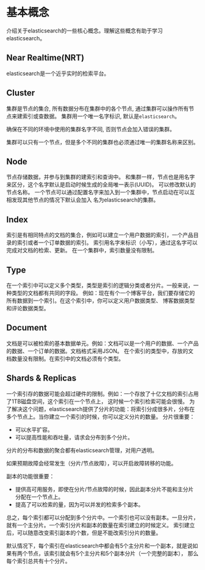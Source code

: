 # 基本概念

介绍关于elasticsearch的一些核心概念。理解这些概念有助于学习elasticsearch。

## Near Realtime(NRT)

elasticsearch是一个近乎实时的检索平台。

## Cluster

集群是节点的集合, 所有数据分布在集群中的各个节点, 通过集群可以操作所有节点来建索引或查数据。
集群用一个唯一名字标识, 默认是`elasticsearch`。

确保在不同的环境中使用的集群名字不同, 否则节点会加入错误的集群。

集群可以只有一个节点，但是多个不同的集群也必须通过唯一的集群名称来区别。

## Node

节点存储数据，并参与到集群的建索引和查询中。
和集群一样，节点也是用名字来区分，这个名字默认是启动时候生成的全局唯一表示(UUID)。
可以修改默认的节点名称。
一个节点可以通过配置名字来加入到一个集群中，节点启动在可以互相发现其他节点的情况下默认会加入
名为elasticsearch的集群。

## Index

索引是有相同特点的文档的集合，例如可以建立一个用户数据的索引，一个产品目录的索引或者一个订单数据的索引。
索引用名字来标识（小写），通过这名字可以完成对文档的检索、更新。
在一个集群中，索引数量没有限制。

## Type

在一个索引中可以定义多个类型，类型是索引的逻辑分类或者分片。一般来说，一种类型的文档都有共同的字段。
例如：现在有个一个博客平台，我们要存储它的所有数据到一个索引。在这个索引中，你可以定义用户数据类型、
博客数据类型和评论数据类型。

## Document

文档是可以被检索的基本数据单元。例如：文档可以是一个用户的数据、一个产品的数据、一个订单的数据。文档格式采用JSON。
在个索引的类型中，存放的文档数量没有限制。在索引中的文档必须有个类型。

## Shards & Replicas

一个索引存的数据可能会超过硬件的限制。例如：一个存放了十亿文档的索引占用了1TB磁盘空间，这个索引在一个节点上，
这时候一个索引检索可能会很慢。
为了解决这个问题，elasticsearch提供了分片的功能：将索引分成很多片，分布在多个节点上。当你建立一个索引的时候，你可以定义分片的数量。
分片很重要：

- 可以水平扩容。
- 可以提高性能和吞吐量，请求会分布到多个分片。

分片的分布和数据的聚合都有elasticsearch管理，对用户透明。

如果预期故障会经常发生（分片/节点故障），可以开启故障转移的功能。

副本的功能很重要：

- 提供高可用服务，即使在分片/节点故障的时候，因此副本分片不能和主分片分配在一个节点上。
- 提高了可以检索的量，因为可以并发的检索多个副本。

总之，每个索引都可以分配到多个分片中。一个索引也可以没有副本。一旦分片，就有一个主分片。一个索引分片和副本的数量在索引建立的时候定义。
索引建立后，可以随意改变索引副本的个数，但是不能改索引分片的数量。

默认情况下，每个索引在elasticsearch中都会有5个主分片和一个副本，就是说如果有两个节点，该索引就会有5个主分片和5个副本分片（一个完整的副本），
那么每个索引总共有十个分片。
